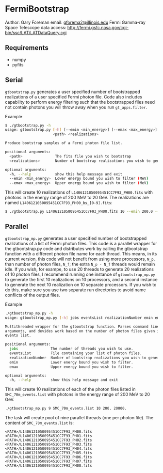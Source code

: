 FermiBootstrap
==============

Author: Gary Foreman
email: gforema2@illinois.edu
Fermi Gamma-ray Space Telescope data access:
http://fermi.gsfc.nasa.gov/cgi-bin/ssc/LAT/LATDataQuery.cgi

Requirements
------------
- numpy
- pyfits


Serial
------

`gtbootstrap.py` generates a user specified number of bootstrapped realizations
of a user specified Fermi photon file. Code also includes capability to perform
energy filtering such that the bootstrapped files need not contain photons you
will throw away when you run `gt_apps.filter`.

Example
```bash
$ ./gtbootstrap.py -h
usage: gtbootstrap.py [-h] [--emin <min_energy>] [--emax <max_energy>]
                      <path> <realizations>

Produce bootstrap samples of a Fermi photon file list.

positional arguments:
  <path>               The fits file you wish to bootstrap
  <realizations>       Number of bootstrap realizations you wish to generate

optional arguments:
  -h, --help           show this help message and exit
  --emin <min_energy>  Lower energy bound you wish to filter (MeV)
  --emax <max_energy>  Upper energy bound you wish to filter (MeV)

```

This will create 10 realizations of `L1406121050095451CC7F93_PH00.fits` with 
photons in the energy range of 200 MeV to 20 GeV. The realizations are named 
`L1406121050095451CC7F93_PH00_bs_[0-9].fits`:

```bash
$ ./gtbootstrap.py L1406121050095451CC7F93_PH00.fits 10 --emin 200.0 --emax 20000.0
```


Parallel
--------

`gtbootstrap_mp.py` generates a user specified number of bootstrapped
realizations of a list of Fermi photon files. This code is a parallel wrapper
for the gtbootstrap.py code and distributes work by calling the gtbootstrap
function with a different photon file name for each thread. This means, in its
current version, this code will not benefit from using more processors, `N_p`,
than number of photon files, `N_f`; the extra `N_p - N_f` threads would remain
idle.  If you wish, for exampe, to use 20 threads to generate 20 realizations
of 10 photon files, I recommend running one instance of `gtbootstrap_mp.py` to
generate the first 10 realizations on 10 processors, and a second instance to
generate the next 10 realization on 10 separate processors. If you wish to do
this, make sure you use two separate run directories to avoid name conflicts of
the output files.

Example
```bash
./gtbootstrap_mp.py -h
usage: gtbootstrap_mp.py [-h] jobs eventsList realizationNumber emin emax

Multithreaded wrapper for the gtbootstrap function. Parses command line
arguments, and devides work based on the number of photon files given in the
events list.

positional arguments:
  jobs               The number of threads you wish to use.
  eventsList         File containing your list of photon files.
  realizationNumber  Number of bootstrap realizations you wish to generate.
  emin               Lower energy bound you wish to filter.
  emax               Upper energy bound you wish to filter.

optional arguments:
  -h, --help         show this help message and exit
```

This will create 10 realizations of each of the photon files listed in
`SMC_70m_events.list` with photons in the energy range of 200 MeV to 20 GeV.

```bash
./gtbootstrap_mp.py 9 SMC_70m_events.list 10 200. 20000.
```

The task will create pool of nine parallel threads (one per photon file). The
content of `SMC_70m_events.list` is:

```
<PATH>/L1406121050095451CC7F93_PH00.fits
<PATH>/L1406121050095451CC7F93_PH01.fits
<PATH>/L1406121050095451CC7F93_PH02.fits
<PATH>/L1406121050095451CC7F93_PH03.fits
<PATH>/L1406121050095451CC7F93_PH04.fits
<PATH>/L1406121050095451CC7F93_PH05.fits
<PATH>/L1406121050095451CC7F93_PH06.fits
<PATH>/L1406121050095451CC7F93_PH07.fits
<PATH>/L1406121050095451CC7F93_PH08.fits
```
